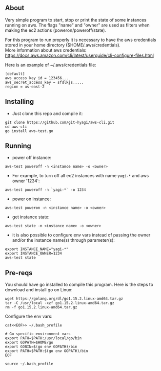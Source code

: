 ## About
Very simple program to start, stop or print the state of some instances running on aws.
The flags "name" and "owner" are used as filters when making the ec2 actions (poweron/poweroff/state).  
   
For this program to run properly it is necessary to have the aws credentials stored in your home directory ($HOME/.aws/credentials).  
More information about aws credentials: https://docs.aws.amazon.com/cli/latest/userguide/cli-configure-files.html  

Here is an example of ~/.aws/credentials file:
~~~
[default]
aws_access_key_id = 123456...
aws_secret_access_key = sfdlkjs.....
region = us-east-2
~~~

## Installing

* Just clone this repo and compile it:
~~~
git clone https://github.com/git-hyagi/aws-cli.git
cd aws-cli
go install aws-test.go
~~~

## Running

* power off instance:
~~~
aws-test poweroff -n <instance name> -o <owner>
~~~

* For example, to turn off all ec2 instances with name `yagi-*` and aws owner '1234':
~~~
aws-test poweroff -n `yagi-*` -o 1234
~~~

* power on instance:
~~~
aws-test poweron -n <instance name> -o <owner>
~~~

* get instance state:
~~~
aws-test state -n <instance name> -o <owner>
~~~

* it is also possible to configure env vars instead of passing the owner and/or the instance name(s) through parameter(s):
~~~
export INSTANCE_NAME="yagi-*"
export INSTANCE_OWNER=1234
aws-test state
~~~


## Pre-reqs

You should have go installed to compile this program. Here is the steps to download and install go on Linux:
~~~
wget https://golang.org/dl/go1.15.2.linux-amd64.tar.gz
tar -C /usr/local -xzf go1.15.2.linux-amd64.tar.gz
rm -f go1.15.2.linux-amd64.tar.gz
~~~

Configure the env vars:
~~~
cat<<EOF>> ~/.bash_profile

# Go specific environment vars
export PATH=$PATH:/usr/local/go/bin
export GOPATH=$HOME/go
export GOBIN=$(go env GOPATH)/bin
export PATH=$PATH:$(go env GOPATH)/bin
EOF

source ~/.bash_profile
~~~
